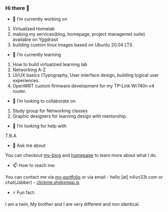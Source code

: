 ### Hi there 👋

- 🔭 I’m currently working on


1. Virtualized Homelab
2. making my services(blog, homepage, project managemet suite) available on Yggdrasil
3. building custom linux images based on Ubuntu 20.04 LTS


- 🌱 I’m currently learning 


1. How to build virtualzied learning lab
2. Networking A-Z
3. UI/UX basics (Typography, User interface design, building logical user experiences.
4. OpenWRT custom firmware development for my TP-Link Wr740n v4 router.


- 👯 I’m looking to collaborate on 


1. Study group for Networking classes
2. Graphic designers for learning design with mentorship.


- 🤔 I’m looking for help with 


T.B.A


- 💬 Ask me about 


You can checkout [my-blog](https://blog.n4vn33t.com) and [homepage](https://n4vn33t.com) to learn more about what I do.


- 📫 How to reach me:  


You can contact me via [my-portfolio](https://hire.n4vn33t.com) or via email - hello [at] n4vn33t.com or chat(Jabber) - clickme.sh@xmpp.is


- ⚡ Fun fact: 


I am a twin, My brother and I are very different and non identical.
